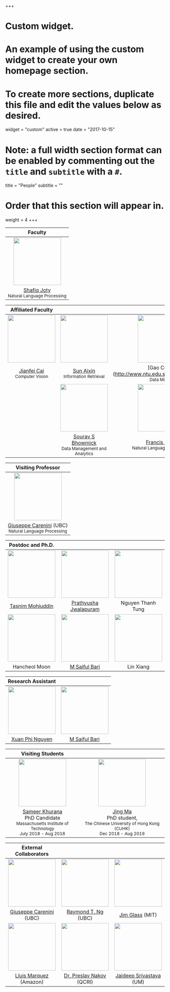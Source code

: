 +++
# Custom widget.
# An example of using the custom widget to create your own homepage section.
# To create more sections, duplicate this file and edit the values below as desired.
widget = "custom"
active = true
date = "2017-10-15"
# Note: a full width section format can be enabled by commenting out the `title` and `subtitle` with a `#`.
title = "People"
subtitle = ""

# Order that this section will appear in.
weight = 4
+++




| Faculty |
|:---: |
| <img class="img-circle" style="width: 150px;" src="./person/Joty.jpg"> |
| [Shafiq Joty](https://raihanjoty.github.io/)<br><small>Natural Language Processing</small>|

| Affiliated Faculty | | | |
|:---: | :---: | :---: | :---: |
| <img class="img-circle" style="width: 150px;" src="./person/cai_.jpeg"> | <img class="img-circle" style="width: 150px;" src="./person/Aixin_.jpg"> | <img class="img-circle" style="width: 150px;" src="./person/gao_.jpg"> | <img class="img-circle" style="width: 150px;" src="./person/andre.jpg">|
| [Jianfei Cai](http://www.ntu.edu.sg/home/asjfcai/)<br> <small>Computer Vision</small> | [Sun Aixin](https://www.ntu.edu.sg/home/axsun/)<br> <small>Information Retrieval</small>| [Gao Cong] (http://www.ntu.edu.sg/home/gaocong/)<br> <small>Data Mining</small>| [Andrea Nanetti] (http://andreananetti.com) <br> <small>Digital Humanities</small>|
| | <img class="img-circle" style="width: 150px;" src="./person/sourav.jpeg"> | <img class="img-circle" style="width: 150px;" src="./person/bond.jpg"> | |
| | [Sourav S Bhowmick](http://www.ntu.edu.sg/home/assourav/)<br> <small>Data Management and Analytics</small> | [Francis Bond](http://www.ntu.edu.sg/home/fcbond/)<br> <small>Natural Language Processing</small>| |

| Visiting Professor |
| :---: |
|<img class="img-circle" style="width: 150px;" src="./person/carenini.jpg">|
| [Giuseppe Carenini](http://www.cs.ubc.ca/~carenini/) (UBC) <br><small>Natural Language Processing</small>| 


|Postdoc and Ph.D. | | |
|:---: | :---: | :---: |
| <img class="img-circle" style="width: 150px;" src="./person/tasnim.jpg"> | <img class="img-circle" style="width: 150px;" src="./person/prathyusha.jpg"> | <img class="img-circle" style="width: 150px;" src="./person/thomas.jpg"> |
| [Tasnim Mohiuddin](https://bd.linkedin.com/in/tasnimmohiuddin) | [Prathyusha Jwalapuram](https://pjwalapuram.in) | Nguyen Thanh Tung |
|<img class="img-circle" style="width: 150px;" src="./person/han.jpg"> | <img class="img-circle" style="width: 150px;" src="./person/saiful.jpg"> | <img class="img-circle" style="width: 150px;" src="./person/LinXiang.jpg"> |
| Hancheol Moon | [M Saiful Bari](https://sbmaruf.github.io) | Lin Xiang |

|Research Assistant | |
|:---: | :---: |
| <img class="img-circle" style="width: 150px;" src="./person/phi.jpg"> |<img class="img-circle" style="width: 150px;" src="./person/song.jpg"> |
| [Xuan Phi Nguyen](https://www.linkedin.com/in/xuanphinguyen/) | [M Saiful Bari](http://775f4887654a19c7bf63f187f93b950a.blogspot.sg) | [SONG SEOHO](https://www.linkedin.com/in/seohosong/) |

|Visiting Students| |
|:---:| :---: |
|<img class="img-circle" style="width: 150px;" src="./person/sameer.jpeg">| <img class="img-circle" style="width: 150px;" src="./person/majing.jpg">|
|[Sameer Khurana](http://people.csail.mit.edu/sameerk/) <br> PhD Candidate <br> <small>Massachusetts Institute of Technology <br> July 2018 - Aug 2018</small> | [Jing Ma](https://sites.google.com/site/cuhkjma/) <br> PhD student, <br> <small> The Chinese University of Hong Kong (CUHK) <br>Dec 2018 - Aug 2019 </small>|

|External Collaborators | | |
|:---: |:---: |:---: |
| <img class="img-circle" style="width: 150px;" src="./person/carenini.jpg"> | <img class="img-circle" style="width: 150px;" src="./person/Raymond_Ng.JPG"> | <img class="img-circle" style="width: 150px;" src="./person/glass.jpg"> |
|[Giuseppe Carenini](http://www.cs.ubc.ca/~carenini/) (UBC) <br>|[Raymond T. Ng](https://www.cs.ubc.ca/~rng/) (UBC)|[Jim Glass](https://www.csail.mit.edu/person/jim-glass) (MIT)|
| <img class="img-circle" style="width: 150px;" src="./person/marquez.jpeg"> | <img class="img-circle" style="width: 150px;" src="./person/preslav.jpg"> | <img class="img-circle" style="width: 150px;" src="./person/jaideep.jpg"> |
|[Lluis Marquez](https://scholar.google.com/citations?user=yFNUfjsAAAAJ&hl=en) (Amazon)<br>|[Dr. Preslav Nakov](http://people.ischool.berkeley.edu/~nakov/) (QCRI)|[Jaideep Srivastava](https://scholar.google.com/citations?user=Y4J5SOwAAAAJ&hl=en) (UM)|


